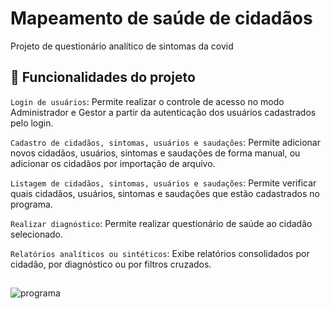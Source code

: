 # Mapeamento de saúde de cidadãos

Projeto de questionário analítico de sintomas da covid

## 🔨 Funcionalidades do projeto

`Login de usuários`: Permite realizar o controle de acesso no modo Administrador e Gestor a partir da autenticação dos usuários cadastrados pelo login. 

`Cadastro de cidadãos, sintomas, usuários e saudações`: Permite adicionar novos cidadãos, usuários, sintomas e saudações de forma manual, ou adicionar os cidadãos por importação de arquivo.

`Listagem de cidadãos, sintomas, usuários e saudações`: Permite verificar quais cidadãos, usuários, sintomas e saudações que estão cadastrados no programa.

`Realizar diagnóstico`: Permite realizar questionário de saúde ao cidadão selecionado.

`Relatórios analíticos ou sintéticos`: Exibe relatórios consolidados por cidadão, por diagnóstico ou por filtros cruzados.

 ## 

![programa](https://github.com/user-attachments/assets/03246b9b-56ee-4d09-b5a8-72f9e3e36812)
